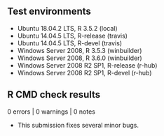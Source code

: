 ## Test environments

* Ubuntu 18.04.2 LTS, R 3.5.2 (local)
* Ubuntu 14.04.5 LTS, R-release (travis)
* Ubuntu 14.04.5 LTS, R-devel (travis)
* Windows Server 2008, R 3.5.3 (winbuilder)
* Windows Server 2008, R 3.6.0 (winbuilder)
* Windows Server 2008 R2 SP1, R-release (r-hub)
* Windows Server 2008 R2 SP1, R-devel (r-hub)

## R CMD check results

0 errors | 0 warnings | 0 notes

* This submission fixes several minor bugs.